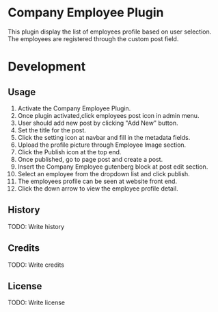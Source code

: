 # Company Employee Plugin

This plugin display the list of employees profile based on user selection. The employees are registered through the custom post field.

# Development



## Usage
1. Activate the Company Employee Plugin.
2. Once plugin activated,click employees post icon in admin menu.
3. User should add new post by clicking "Add New" button.
4. Set the title for the post.
5. Click the setting icon at navbar and fill in the metadata fields.
6. Upload the profile picture through Employee Image section.
7. Click the Publish icon at the top end.
8. Once published, go to page post and create a post.
9. Insert the Company Employee gutenberg block at post edit section.
10. Select an employee from the dropdown list and click publish.
11. The employees profile can be seen at website front end.
12. Click the down arrow to view the employee profile detail.


## History

TODO: Write history

## Credits

TODO: Write credits

## License

TODO: Write license